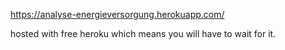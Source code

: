 https://analyse-energieversorgung.herokuapp.com/

hosted with free heroku which means you will have to wait for it.

